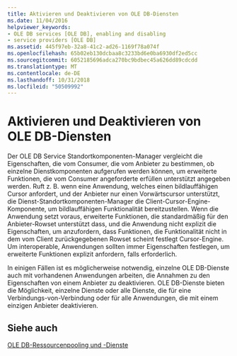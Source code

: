 ```yaml
---
title: Aktivieren und Deaktivieren von OLE DB-Diensten
ms.date: 11/04/2016
helpviewer_keywords:
- OLE DB services [OLE DB], enabling and disabling
- service providers [OLE DB]
ms.assetid: 445f97eb-32a8-41c2-ad26-1169f78a074f
ms.openlocfilehash: 65b02eb130dcbaa8c3233bd6e0ba6930df2ed5cc
ms.sourcegitcommit: 6052185696adca270bc9bdbec45a626dd89cdcdd
ms.translationtype: MT
ms.contentlocale: de-DE
ms.lasthandoff: 10/31/2018
ms.locfileid: "50509992"
---
```

# <a name="enabling-and-disabling-ole-db-services"></a>Aktivieren und Deaktivieren von OLE DB-Diensten

Der OLE DB Service Standortkomponenten-Manager vergleicht die Eigenschaften, die vom Consumer, die vom Anbieter zu bestimmen, ob einzelne Dienstkomponenten aufgerufen werden können, um erweiterte Funktionen, die vom Consumer angeforderte erfüllen unterstützt angegeben werden. Ruft z. B. wenn eine Anwendung, welches einen bildlauffähigen Cursor anfordert, und der Anbieter nur einen Vorwärtscursor unterstützt, die Dienst-Standortkomponenten-Manager die Client-Cursor-Engine-Komponente, um bildlauffähigen Funktionalität bereitzustellen. Wenn die Anwendung setzt voraus, erweiterte Funktionen, die standardmäßig für den Anbieter-Rowset unterstützt dass, und die Anwendung nicht explizit die Eigenschaften, um anzufordern, dass Funktionen, die Funktionalität nicht in dem vom Client zurückgegebenen Rowset scheint festlegt Cursor-Engine. Um interoperable, Anwendungen sollten immer Eigenschaften festlegen, um erweiterte Funktionen explizit anfordern, falls erforderlich.

In einigen Fällen ist es möglicherweise notwendig, einzelne OLE DB-Dienste auch mit vorhandenen Anwendungen arbeiten, die Annahmen zu den Eigenschaften von einem Anbieter zu deaktivieren. OLE DB-Dienste bieten die Möglichkeit, einzelne Dienste oder alle Dienste, die für eine Verbindungs-von-Verbindung oder für alle Anwendungen, die mit einem einzigen Anbieter deaktivieren.

## <a name="see-also"></a>Siehe auch

[OLE DB-Ressourcenpooling und -Dienste](../../data/oledb/ole-db-resource-pooling-and-services.md)